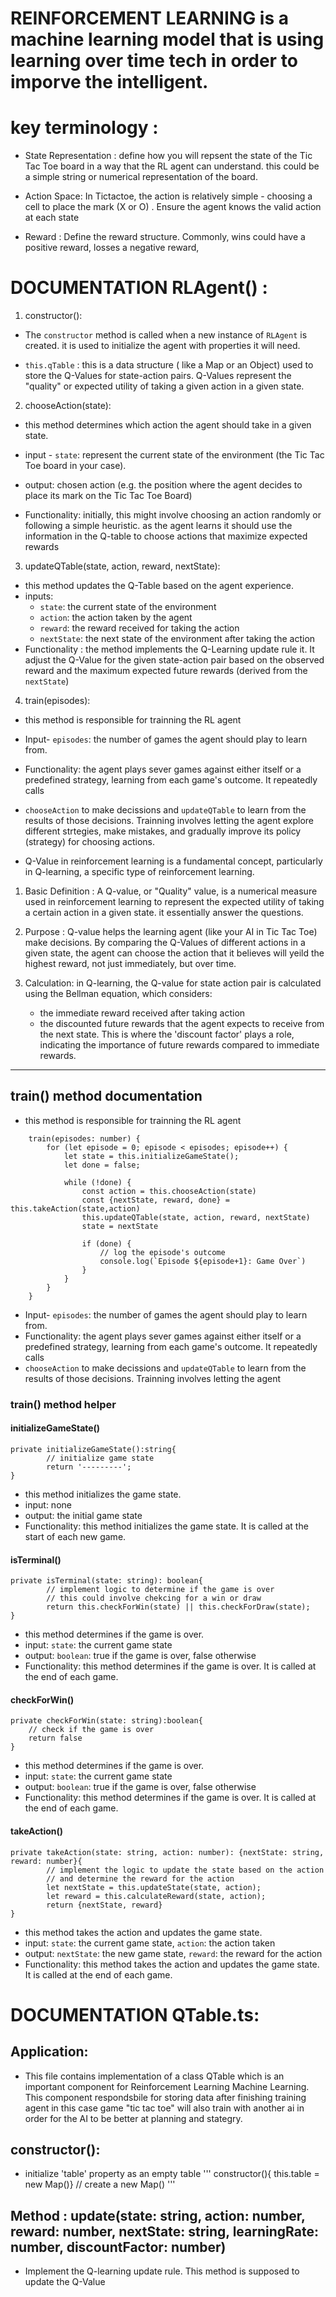 # REINFORCEMENT LEARNING is a machine learning model that is using learning over time tech in order to imporve the intelligent. 

# key terminology :

- State Representation : define how you will repsent the state of the Tic Tac Toe board in a way that the RL agent 
can understand. this could be a simple string or numerical representation of the board.

- Action Space: In Tictactoe, the action is relatively simple - choosing a cell to place the mark (X or O)
. Ensure the agent knows the valid action at each state 

- Reward : Define the reward structure. Commonly, wins could have a positive reward, losses a negative reward,


# DOCUMENTATION RLAgent() : 

1. constructor(): 

- The `constructor` method is called when a new instance of `RLAgent` is created. it is used
to initialize the agent with properties it will need.

- `this.qTable` : this is a data structure ( like a Map or an Object) used to store the 
Q-Values for state-action pairs. Q-Values represent the "quality" or expected utility of taking
a given action in a given state.

2. chooseAction(state): 

- this method determines which action the agent should take in a given state.

- input - `state`: represent the current state of the environment (the Tic Tac Toe board in your case).

- output: chosen action (e.g. the position where the agent decides to place its mark on the Tic Tac Toe Board)

- Functionality: initially, this might involve choosing an action randomly or following a simple heuristic. as the 
agent learns it should use the information in the Q-table to choose actions that maximize expected rewards

3. updateQTable(state, action, reward, nextState): 

- this method updates the Q-Table based on the agent experience.
- inputs: 
    * `state`: the current state of the environment
    * `action`: the action taken by the agent
    * `reward`: the reward received for taking the action
    * `nextState`: the next state of the environment after taking the action
- Functionality : the method implements the Q-Learning update rule it. It adjust the Q-Value for the given
state-action pair based on the observed reward and the maximum expected future rewards (derived from the `nextState`)

4. train(episodes):

- this method is responsible for trainning the RL agent

- Input- `episodes`: the number of games the agent should play to learn from. 

- Functionality: the agent plays sever games against either itself or a predefined strategy, learning from each game's outcome. It repeatedly calls

- `chooseAction` to make decissions and `updateQTable` to learn from the results of those decisions. Trainning involves letting the agent explore different strtegies, make mistakes, and gradually improve its policy (strategy) for choosing actions.


- Q-Value in reinforcement learning is a fundamental concept, particularly in Q-learning, a specific type of reinforcement learning. 

1. Basic Definition : A Q-value, or "Quality" value, is a numerical measure used in reinforcement learning to represent the expected utility of taking a certain action in a given state. it essentially answer the questions.

2. Purpose : Q-value helps the learning agent (like your AI in Tic Tac Toe) make decisions. By comparing the Q-Values of different actions in a given state, the agent can choose the action that it believes will yeild the highest reward, not just immediately, but over time. 

3. Calculation: in Q-learning, the Q-value for state action pair is calculated using the Bellman equation, which considers: 
    * the immediate reward received after taking action
    * the discounted future rewards that the agent expects to receive from the next state. This is where the 'discount factor' plays a role, indicating the importance of future rewards compared to immediate rewards. 



----------------------------------------------------------------------------------------------------------------------------------------------------------


## train() method documentation

- this method is responsible for trainning the RL agent

```
    train(episodes: number) {
		for (let episode = 0; episode < episodes; episode++) {
			let state = this.initializeGameState();
			let done = false;

			while (!done) {
				const action = this.chooseAction(state)
				const {nextState, reward, done} = this.takeAction(state,action)
				this.updateQTable(state, action, reward, nextState)
				state = nextState

				if (done) {
					// log the episode's outcome
					console.log(`Episode ${episode+1}: Game Over`)
				}
			}
		}
	}

```

- Input- `episodes`: the number of games the agent should play to learn from.
- Functionality: the agent plays sever games against either itself or a predefined strategy, learning from each game's outcome. It repeatedly calls
- `chooseAction` to make decissions and `updateQTable` to learn from the results of those decisions. Trainning involves letting the agent

### train() method helper

#### initializeGameState()

```
private initializeGameState():string{
        // initialize game state
        return '---------'; 
}
```

- this method initializes the game state.
- input: none
- output: the initial game state
- Functionality: this method initializes the game state. It is called at the start of each new game.


#### isTerminal() 

```
private isTerminal(state: string): boolean{
        // implement logic to determine if the game is over
        // this could involve chekcing for a win or draw
        return this.checkForWin(state) || this.checkForDraw(state);
}

```

- this method determines if the game is over.
- input: `state`: the current game state
- output: `boolean`: true if the game is over, false otherwise
- Functionality: this method determines if the game is over. It is called at the end of each game.


#### checkForWin()

```
private checkForWin(state: string):boolean{
    // check if the game is over
    return false
}
```

- this method determines if the game is over.
- input: `state`: the current game state
- output: `boolean`: true if the game is over, false otherwise
- Functionality: this method determines if the game is over. It is called at the end of each game.

#### takeAction()

```
private takeAction(state: string, action: number): {nextState: string, reward: number}{
        // implement the logic to update the state based on the action
        // and determine the reward for the action
        let nextState = this.updateState(state, action);
        let reward = this.calculateReward(state, action);
        return {nextState, reward}
}
```

- this method takes the action and updates the game state.
- input: `state`: the current game state, `action`: the action taken
- output: `nextState`: the new game state, `reward`: the reward for the action
- Functionality: this method takes the action and updates the game state. It is called at the end of each game.


# DOCUMENTATION QTable.ts:

## Application: 
- This file contains implementation of a class QTable which is an important component for Reinforcement Learning Machine Learning. This component respondsbile for storing data after finishing training agent in this case game "tic tac toe" will also train with another ai in order for the AI to be better at planning and stategry. 

## constructor(): 
- initialize 'table' property as an empty table 
'''
constructor(){ this.table = new Map()} // create a new Map()
'''

## Method : update(state: string, action: number, reward: number, nextState: string, learningRate: number, discountFactor: number)
- Implement the Q-learning update rule. This method is supposed to update the Q-Value 
